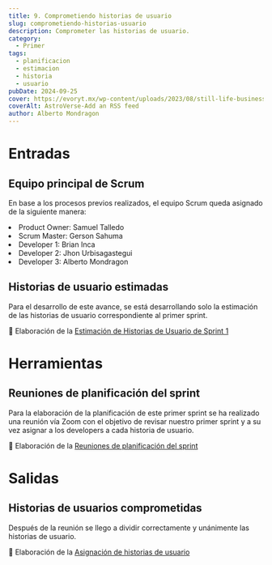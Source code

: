 ```yaml
---
title: 9. Comprometiendo historias de usuario
slug: comprometiendo-historias-usuario
description: Comprometer las historias de usuario.
category:
  - Primer
tags:
  - planificacion
  - estimacion
  - historia
  - usuario
pubDate: 2024-09-25
cover: https://evoryt.mx/wp-content/uploads/2023/08/still-life-business-roles-with-various-mechanism-pieces.jpg
coverAlt: AstroVerse-Add an RSS feed
author: Alberto Mondragon
---
```


# Entradas

## Equipo principal de Scrum

En base a los procesos previos realizados, el equipo Scrum queda asignado de la siguiente manera:
<li>Product Owner: Samuel Talledo</li>
<li>Scrum Master: Gerson Sahuma</li>
<li>Developer 1: Brian Inca</li>
<li>Developer 2: Jhon Urbisagastegui</li>
<li>Developer 3: Alberto Mondragon</li>

## Historias de usuario estimadas

Para el desarrollo de este avance, se está desarrollando solo la estimación de las historias de usuario correspondiente al primer sprint.

📸 Elaboración de la <a href="https://drive.google.com/file/d/1bPAO4vO1Vw9oBhjPG_e75jFzcXVCzX-z/view?usp=sharing" target="_blank">Estimación de Historias de Usuario de Sprint 1</a>

# Herramientas

## Reuniones de planificación del sprint

Para la elaboración de la planificación de este primer sprint se ha realizado una reunión vía Zoom con el objetivo de revisar nuestro primer sprint y a su vez asignar a los developers a cada historia de usuario.

📸 Elaboración de la <a href="https://drive.google.com/file/d/1Rb5lx8R3BM0CPZIjA5YLH7prRYnBxqCg/view?usp=drive_linkr" target="_blank">Reuniones de planificación del sprint</a>

# Salidas

## Historias de usuarios comprometidas

Después de la reunión se llego a dividir correctamente y unánimente las historias de usuario.

📸 Elaboración de la <a href="https://drive.google.com/file/d/1AFXIlTtYPwgnQgDtrbjtvJY1Kp2fdY5c/view?usp=drive_link" target="_blank">Asignación de historias de usuario</a>
